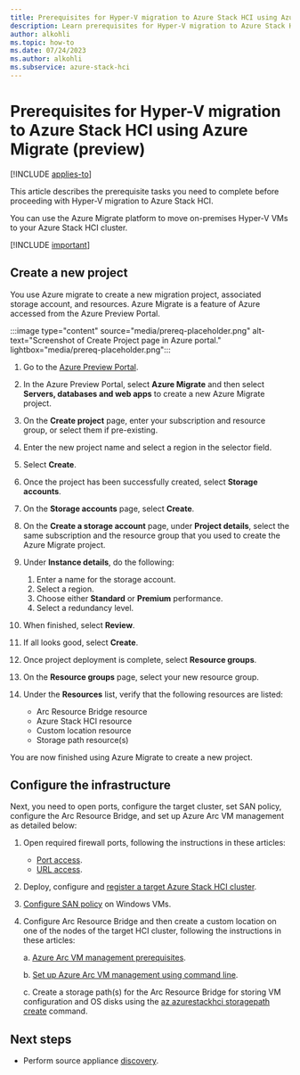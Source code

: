 ```yaml
--- 
title: Prerequisites for Hyper-V migration to Azure Stack HCI using Azure Migrate (preview) 
description: Learn prerequisites for Hyper-V migration to Azure Stack HCI using Azure Migrate (preview).
author: alkohli
ms.topic: how-to
ms.date: 07/24/2023
ms.author: alkohli
ms.subservice: azure-stack-hci
---
```


# Prerequisites for Hyper-V migration to Azure Stack HCI using Azure Migrate (preview)

[!INCLUDE [applies-to](../../includes/hci-applies-to-23h2-21h2.md)]

This article describes the prerequisite tasks you need to complete before proceeding with Hyper-V migration to Azure Stack HCI.

You can use the Azure Migrate platform to move on-premises Hyper-V VMs to your Azure Stack HCI cluster.

[!INCLUDE [important](../../includes/hci-preview.md)]

## Create a new project

You use Azure migrate to create a new migration project, associated storage account, and resources. Azure Migrate is a feature of Azure accessed from the Azure Preview Portal.

:::image type="content" source="media/prereq-placeholder.png" alt-text="Screenshot of Create Project page in Azure portal." lightbox="media/prereq-placeholder.png":::

1. Go to the [Azure Preview Portal](https://aka.ms/HCIMigratePP).

1. In the Azure Preview Portal, select **Azure Migrate** and then select **Servers, databases and web apps** to create a new Azure Migrate project.

1. On the **Create project** page, enter your subscription and resource group, or select them if pre-existing.

1. Enter the new project name and select a region in the selector field.

1. Select **Create**.

1. Once the project has been successfully created, select **Storage accounts**.

1. On the **Storage accounts** page, select **Create**.

1. On the **Create a storage account** page, under **Project details**, select the same subscription and the resource group that you used to create the Azure Migrate project.

1. Under **Instance details**, do the following:
    1. Enter a name for the storage account.
    1. Select a region.
    1. Choose either **Standard** or **Premium** performance.
    1. Select a redundancy level.

1. When finished, select **Review**.

1. If all looks good, select **Create**.

1. Once project deployment is complete, select **Resource groups**.

1. On the **Resource groups** page, select your new resource group.

1. Under the **Resources** list, verify that the following resources are listed:
    - Arc Resource Bridge resource
    - Azure Stack HCI resource
    - Custom location resource
    - Storage path resource(s)
    
You are now finished using Azure Migrate to create a new project.

## Configure the infrastructure

Next, you need to open ports, configure the target cluster, set SAN policy, configure the Arc Resource Bridge, and set up Azure Arc VM management as detailed below:

1. Open required firewall ports, following the instructions in these articles:

    - [Port access](/azure/migrate/migrate-support-matrix-hyper-v#port-access).
    - [URL access](/azure/migrate/migrate-appliance#url-access).

1. Deploy, configure and [register a target Azure Stack HCI cluster](/deploy/deployment-quickstart.md).

1. [Configure SAN policy](/azure/migrate/prepare-for-migration#configure-san-policy) on Windows VMs.

1. Configure Arc Resource Bridge and then create a custom location on one of the nodes of the target HCI cluster, following the instructions in these articles:

    a. [Azure Arc VM management prerequisites](/manage/azure-arc-vm-management-prerequisites).
    
    b. [Set up Azure Arc VM management using command line](/manage/deploy-arc-resource-bridge-using-command-line?tabs=for-static-ip-address-1%2Cfor-static-ip-address-2).
    
    c. Create a storage path(s) for the Arc Resource Bridge for storing VM configuration and OS disks using the [az azurestackhci storagepath create](/cli/azure/azurestackhci/storagepath) command.


## Next steps

- Perform source appliance [discovery](migrate-hyperv-prerequisites.md).
